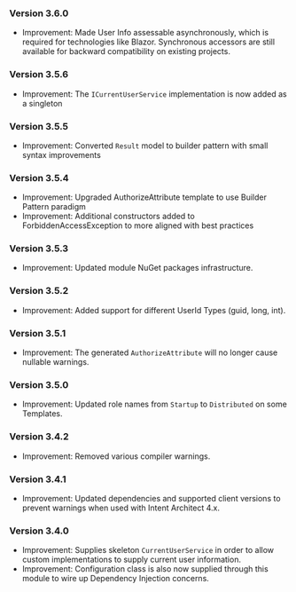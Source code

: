 ### Version 3.6.0

- Improvement: Made User Info assessable asynchronously, which is required for technologies like Blazor. Synchronous accessors are still available for backward compatibility on existing projects.

### Version 3.5.6

- Improvement: The `ICurrentUserService` implementation is now added as a singleton

### Version 3.5.5

- Improvement: Converted `Result` model to builder pattern with small syntax improvements

### Version 3.5.4

- Improvement: Upgraded AuthorizeAttribute template to use Builder Pattern paradigm
- Improvement: Additional constructors added to ForbiddenAccessException to more aligned with best practices

### Version 3.5.3

- Improvement: Updated module NuGet packages infrastructure.

### Version 3.5.2

- Improvement: Added support for different UserId Types (guid, long, int).

### Version 3.5.1

- Improvement: The generated `AuthorizeAttribute` will no longer cause nullable warnings.

### Version 3.5.0

- Improvement: Updated role names from `Startup` to `Distributed` on some Templates.

### Version 3.4.2

- Improvement: Removed various compiler warnings.

### Version 3.4.1

- Improvement: Updated dependencies and supported client versions to prevent warnings when used with Intent Architect 4.x.

### Version 3.4.0

- Improvement: Supplies skeleton `CurrentUserService` in order to allow custom implementations to supply current user information.
- Improvement: Configuration class is also now supplied through this module to wire up Dependency Injection concerns.
